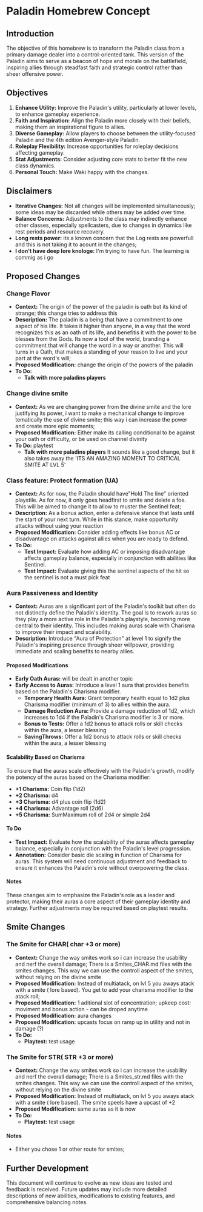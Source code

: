 # Paladin Homebrew Concept

## Introduction
The objective of this homebrew is to transform the Paladin class from a primary damage dealer into a control-oriented tank. This version of the Paladin aims to serve as a beacon of hope and morale on the battlefield, inspiring allies through steadfast faith and strategic control rather than sheer offensive power.

## Objectives
1. **Enhance Utility:** Improve the Paladin's utility, particularly at lower levels, to enhance gameplay experience.
2. **Faith and Inspiration:** Align the Paladin more closely with their beliefs, making them an inspirational figure to allies.
3. **Diverse Gameplay:** Allow players to choose between the utility-focused Paladin and the 4th edition Avenger-style Paladin.
4. **Roleplay Flexibility:** Increase opportunities for roleplay decisions affecting gameplay.
5. **Stat Adjustments:** Consider adjusting core stats to better fit the new class dynamics.
6. **Personal Touch:** Make Waki happy with the changes.

## Disclaimers
- **Iterative Changes:** Not all changes will be implemented simultaneously; some ideas may be discarded while others may be added over time.
- **Balance Concerns:** Adjustments to the class may indirectly enhance other classes, especially spellcasters, due to changes in dynamics like rest periods and resource recovery.
- **Long rests power:** its a known concern that the Log rests are powerfull and this is not taking it to acount in the changes;
- **I don't have deep lore knologe:** I'm trying to have fun. The learning is commig as i go
## Proposed Changes

### Change Flavor
- **Context:** The origin of the power of the paladin is oath but its kind of strange; this change tries to address this
- **Description:** The paladin is a being that have a commitment to one aspect of his life. It takes it higher than anyone, in a way that the word recognizes this as an oath of its life, and benefitis it with the power to be blesses from the Gods. Its now a tool of the world, branding a commitment that will change the word in a way or another. This will turns in a Oath, that makes a standing of your reason to live and your part at the word's will;
- **Proposed Modification:** change the origin of the powers of the paladin  
- **To Do:**
  - **Talk with more paladins players** 

### Change divine smite
- **Context:** As we are changing power from the divine smite and the lore justifying its power, i want to make a mechanical change to improve tematically the use of divine smite; this way i can increase the power and create more epic moments;
- **Proposed Modification:** Either make its calling conditional to be against your oath or difficulty, or be used on channel divinity  
- **To Do:** playtest
  - **Talk with more paladins players** It sounds like a good change, but it also takes away the 'ITS AN AMAZING MOMENT TO CRITICAL SMITE AT LVL 5'

### Class feature: Protect formation (UA)
- **Context:** As for now, the Paladin should have"Hold The line" oriented playstile. As for now, it only goes headfirst to smite and delete a foe. This will be aimed to change it to allow to muster the Sentinel feat;
- **Description:** As a bonus action, enter a defensive stance that lasts until the start of your next turn. While in this stance, make opportunity attacks without using your reaction
- **Proposed Modification:** Consider adding effects like bonus AC or disadvantage on attacks against allies when you are ready to defend. 
- **To Do:**
  - **Test Impact:** Evaluate how adding AC or imposing disadvantage affects gameplay balance, especially in conjunction with abilities like Sentinel. 
  - **Test Impact:** Evaluate giving this the sentinel aspects of the hit so the sentinel is not a must pick feat

### Aura Passiveness and Identity
- **Context:** Auras are a significant part of the Paladin's toolkit but often do not distinctly define the Paladin's identity. The goal is to rework auras so they play a more active role in the Paladin's playstyle, becoming more central to their identity. This includes making auras scale with Charisma to improve their impact and scalability.
- **Description:** Introduce "Aura of Protection" at level 1 to signify the Paladin's inspiring presence through sheer willpower, providing immediate and scaling benefits to nearby allies.

#### Proposed Modifications
- **Early Oath Auras:** will be dealt in another topic
- **Early Access to Auras:** Introduce a level 1 aura that provides benefits based on the Paladin's Charisma modifier.
  - **Temporary Health Aura:** Grant temporary health equal to 1d2 plus Charisma modifier (minimum of 3) to allies within the aura.
  - **Damage Reduction Aura:** Provide a damage reduction of 1d2, which increases to 1d4 if the Paladin's Charisma modifier is 3 or more.
  - **Bonus to Tests:** Offer a 1d2 bonus to attack rolls or skill checks within the aura, a lesser blessing
  - **SavingThrows:** Offer a 1d2 bonus to attack rolls or skill checks within the aura, a lesser blessing

#### Scalability Based on Charisma
To ensure that the auras scale effectively with the Paladin's growth, modify the potency of the auras based on the Charisma modifier:
- **+1 Charisma:** Coin flip (1d2)
- **+2 Charisma:** d4
- **+3 Charisma:** d4 plus coin flip (1d2)
- **+4 Charisma:** Advantage roll (2d6)
- **+5 Charisma:** SumMaximum roll of 2d4 or simple 2d4

#### To Do
- **Test Impact:** Evaluate how the scalability of the auras affects gameplay balance, especially in conjunction with the Paladin's level progression.
- **Annotation:** Consider basic die scaling in function of Charisma for auras. This system will need continuous adjustment and feedback to ensure it enhances the Paladin's role without overpowering the class.

#### Notes
These changes aim to emphasize the Paladin's role as a leader and protector, making their auras a core aspect of their gameplay identity and strategy. Further adjustments may be required based on playtest results.

## Smite Changes

### The Smite for CHAR( char +3 or more)
- **Context:** Change the way smites work so i can increase the usability and nerf the overall damage; There is a Smites_CHAR.md files with the smites changes. This way we can use the controll aspect of the smites, without relying on the divine smite 
- **Proposed Modification:** Instead of multiatack, on lvl 5 you aways atack with a smite ( lore based). You get to add your charisma modifier to the atack roll; 
- **Proposed Modification:** 1 aditional slot of concentration; upkeep cost: moviment and bonus action - can be droped anytime
- **Proposed Modification:** aura changes
- **Proposed Modification:** upcasts focus on ramp up in utility and not in damage (?)
- **To Do:**
  - **Playtest:** test usage


### The Smite for STR( STR +3 or more)
- **Context:** Change the way smites work so i can increase the usability and nerf the overall damage; There is a Smites_str.md files with the smites changes. This way we can use the controll aspect of the smites, without relying on the divine smite 
- **Proposed Modification:**  Instead of multiatack, on lvl 5 you aways atack with a smite ( lore based).  The smite speels have a upcast of +2  
- **Proposed Modification:**  same auras as it is now
- **To Do:**
  - **Playtest:** test usage

#### Notes
- Either you chose 1 or other route for smites; 

## Further Development
This document will continue to evolve as new ideas are tested and feedback is received. Future updates may include more detailed descriptions of new abilities, modifications to existing features, and comprehensive balancing notes.
